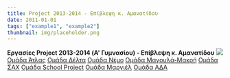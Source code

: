 ```yaml
---
title: Project 2013-2014 - Επίβλεψη κ. Αμανατίδου
date: 2011-01-01
tags: ["example1", "example2"]
thumbnail: img/placeholder.png
---
```

**Εργασίες Project 2013-2014 (Α' Γυμνασίου) - Επίβλεψη κ. Αμανατίδου** 
![](http://3.bp.blogspot.com/-J4MzAg5fzo8/U0LkmR4FYDI/AAAAAAAAAC0/5rBXVmVvkto/s1600/School+Friends.jpg) 
[Ομάδα Άτλας](https://docs.google.com/file/d/0B0MaJq6lSGTBdHhaRUh5bGRIZ1U/edit) 
[Ομάδα Δέλτα](https://docs.google.com/file/d/0B0MaJq6lSGTBaXQ5dEhUeWRJVEE/edit) 
[Ομάδα Νέμο](https://docs.google.com/file/d/0B0MaJq6lSGTBWlJzM2RqY0c3OVE/edit) 
[Ομάδα Μαγουλά-Μακρή](https://docs.google.com/file/d/0B0MaJq6lSGTBOU42X2FZdGRDZ00/edit) 
[Ομάδα ΣΑΧ](https://docs.google.com/file/d/0B0MaJq6lSGTBSi04akZKUENRU3c/edit) 
[Ομάδα School Project](https://drive.google.com/file/d/0B08vB7-O21zAbVJzV0s5Q2dCRTQ/edit?usp=sharing) 
[Ομάδα Μαργιέλ](http://prezi.com/y1npsxcjadvo/?utm_campaign=share&utm_medium=copy&rc=ex0share) 
[Ομάδα ΑΔΑ](https://drive.google.com/file/d/0B08vB7-O21zAZnltbzRZV1hmUDA/edit?usp=sharing)
